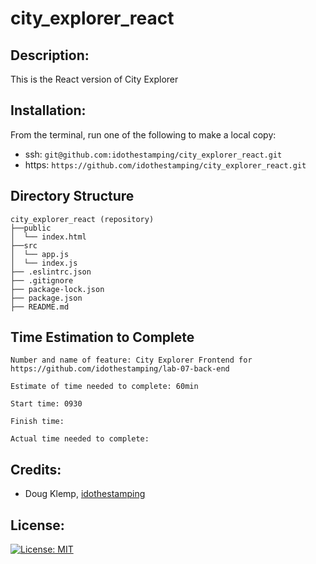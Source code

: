 # city_explorer_react

## Description:
This is the React version of City Explorer

## Installation:
From the terminal, run one of the following to make a local copy:
* ssh: `git@github.com:idothestamping/city_explorer_react.git`
* https: `https://github.com/idothestamping/city_explorer_react.git`

## Directory Structure
```
city_explorer_react (repository)
├──public
│  └── index.html
├──src
│  └── app.js
│  └── index.js
├── .eslintrc.json
├── .gitignore
├── package-lock.json
├── package.json
├── README.md
```

## Time Estimation to Complete
```
Number and name of feature: City Explorer Frontend for https://github.com/idothestamping/lab-07-back-end

Estimate of time needed to complete: 60min

Start time: 0930

Finish time: 

Actual time needed to complete: 
```

## Credits:
* Doug Klemp, [idothestamping](https://github.com/idothestamping)

## License:
[![License: MIT](https://img.shields.io/badge/License-MIT-yellow.svg)](https://github.com/idothestamping/simple-counter-app/blob/master/LICENSE)
